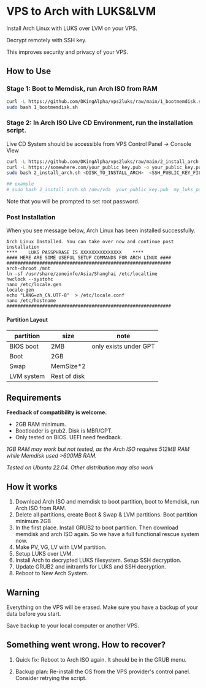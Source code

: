 # VPS to Arch with LUKS&LVM

Install Arch Linux with LUKS over LVM on your VPS.

Decrypt remotely with SSH key.

This improves security and privacy of your VPS.

## How to Use

### Stage 1: Boot to Memdisk, run Arch ISO from RAM

```sh
curl -L https://github.com/DKingAlpha/vps2luks/raw/main/1_bootmemdisk.sh -o 1_bootmemdisk.sh
sudo bash 1_bootmemdisk.sh
```

### Stage 2: In Arch ISO Live CD Environment, run the installation script.

Live CD System should be accessible from VPS Control Panel -> Console View

```sh
curl -L https://github.com/DKingAlpha/vps2luks/raw/main/2_install_arch.sh -o 2_install_arch.sh
curl -L https://somewhere.com/your_public_key.pub -o your_public_key.pub
sudo bash 2_install_arch.sh <DISK_TO_INSTALL_ARCH>  <SSH_PUBLIC_KEY_FILE>  <LUKS_PASSWORD>

## example
# sudo bash 2_install_arch.sh /dev/vda  your_public_key.pub  my_luks_password
```

Note that you will be prompted to set root password.

### Post Installation

When you see message below, Arch Linux has been installed successfully.

```
Arch Linux Installed. You can take over now and continue post installation
****    LUKS PASSPHRASE IS XXXXXXXXXXXXXXX    ****
#### HERE ARE SOME USEFUL SETUP COMMANDS FOR ARCH LINUX ####
############################################################
arch-chroot /mnt
ln -sf /usr/share/zoneinfo/Asia/Shanghai /etc/localtime
hwclock --systohc
nano /etc/locale.gen
locale-gen
echo "LANG=zh_CN.UTF-8"  > /etc/locale.conf
nano /etc/hostname
############################################################
```

#### Partition Layout
| partition | size | note |
| - | - | - |
| BIOS boot | 2MB | only exists under GPT |
| Boot | 2GB | |
| Swap | MemSize*2 |
| LVM system | Rest of disk |

## Requirements

**Feedback of compatibility is welcome.**

- 2GB RAM minimum.
- Bootloader is grub2. Disk is MBR/GPT.
- Only tested on BIOS. UEFI need feedback.

*1GB RAM may work but not tested, as the Arch ISO requires 512MB RAM while Memdisk used >600MB RAM.*

*Tested on Ubuntu 22.04. Other distribution may also work*

## How it works
1. Download Arch ISO and memdisk to boot partition, boot to Memdisk, run Arch ISO from RAM.
2. Delete all partitions, create Boot & Swap & LVM partitions. Boot partition minimum 2GB
3. In the first place. Install GRUB2 to boot partition. Then download memdisk and arch ISO again. So we have a full functional rescue system now.
4. Make PV, VG, LV with LVM partition.
5. Setup LUKS over LVM.
6. Install Arch to decrypted LUKS filesystem. Setup SSH decryption.
7. Update GRUB2 and initramfs for LUKS and SSH decryption.
8. Reboot to New Arch System.

## Warning

Everything on the VPS will be erased. Make sure you have a backup of your data before you start.

Save backup to your local computer or another VPS.

## Something went wrong. How to recover?

1. Quick fix: Reboot to Arch ISO again. It should be in the GRUB menu.

2. Backup plan: Re-install the OS from the VPS provider's control panel. Consider retrying the script.
